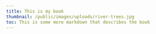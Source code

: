 ```yaml
---
title: This is my book
thumbnail: /public/images/uploads/river-trees.jpg
toc: This is some more markdown that describes the book
---
```


